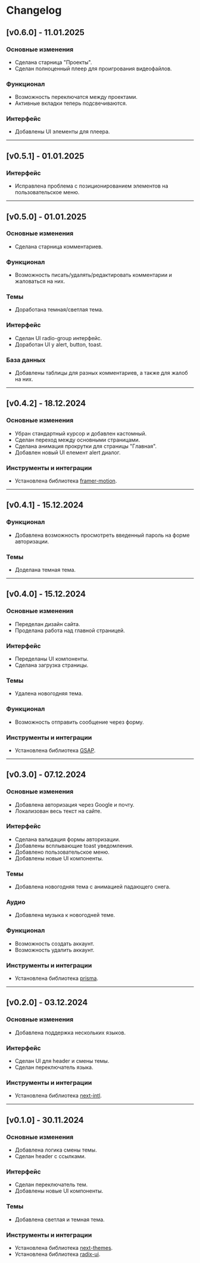 # Changelog

## [v0.6.0] - 11.01.2025
### Основные изменения
- Сделана старница "Проекты".
- Сделан полноценный плеер для проигрования видеофайлов.

### Функционал
- Возможность переключатся между проектами.
- Активные вкладки теперь подсвечиваются.

### Интерфейс
- Добавлены UI элементы для плеера.

---

## [v0.5.1] - 01.01.2025
### Интерфейс
- Исправлена проблема с позиционированием элементов на пользовательское меню.

---

## [v0.5.0] - 01.01.2025
### Основные изменения
- Сделана старница комментариев.

### Функционал
- Возможность писать/удалять/редактировать комментарии и жаловаться на них.

### Темы
- Доработана темная/светлая тема.

### Интерфейс
- Сделан UI radio-group интерфейс.
- Доработан UI у alert, button, toast.

### База данных
- Добавлены таблицы для разных комментариев, а также для жалоб на них.

---

## [v0.4.2] - 18.12.2024
### Основные изменения
- Убран стандартный курсор и добавлен кастомный.
- Сделан переход между основными страницами.
- Сделана анимация прокрутки для страницы "Главная".
- Добавлен новый UI елемент alert диалог.

### Инструменты и интеграции
- Установлена библиотека [framer-motion](https://motion.dev/).

---

## [v0.4.1] - 15.12.2024
### Функционал
- Добавлена возможность просмотреть введенный пароль на форме авторизации.

### Темы
- Доделана темная тема.

---

## [v0.4.0] - 15.12.2024
### Основные изменения
- Переделан дизайн сайта.
- Проделана работа над главной страницей.

### Интерфейс
- Переделаны UI компоненты.
- Сделана загрузка страницы.

### Темы
- Удалена новогодняя тема.

### Функционал
- Возможность отправить сообщение через форму.

### Инструменты и интеграции
- Установлена библиотека [GSAP](https://gsap.com/).

---

## [v0.3.0] - 07.12.2024
### Основные изменения
- Добавлена авторизация через Google и почту.
- Локализован весь текст на сайте.

### Интерфейс
- Сделана валидация формы авторизации.
- Добавлены всплывающие toast уведомления.
- Добавлено пользовательское меню.
- Добавлены новые UI компоненты.

### Темы
- Добавлена новогодняя тема с анимацией падающего снега.

### Аудио
- Добавлена музыка к новогодней теме.

### Функционал
- Возможность создать аккаунт.
- Возможность удалить аккаунт.

### Инструменты и интеграции
- Установлена библиотека [prisma](https://www.prisma.io/).

---

## [v0.2.0] - 03.12.2024
### Основные изменения
- Добавлена поддержка нескольких языков.

### Интерфейс
- Сделан UI для header и смены темы.
- Сделан переключатель языка.

### Инструменты и интеграции
- Установлена библиотека [next-intl](https://next-intl.dev/).

---

## [v0.1.0] - 30.11.2024
### Основные изменения
- Добавлена логика смены темы.
- Сделан header с ссылками.

### Интерфейс
- Сделан переключатель тем.
- Добавлены новые UI компоненты.

### Темы
- Добавлена светлая и темная тема.

### Инструменты и интеграции
- Установлена библиотека [next-themes](https://github.com/pacocoursey/next-themes).
- Установлена библиотека [radix-ui](https://www.radix-ui.com/).